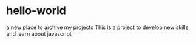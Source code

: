 # hello-world
a new place to archive my projects
This is a project to develop new skills, and learn about javascript
